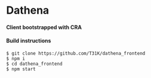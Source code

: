 # Dathena

#### Client bootstrapped with CRA

#### Build instructions

``` 
$ git clone https://github.com/T31K/dathena_frontend
$ npm i
$ cd dathena_frontend
$ npm start
```

